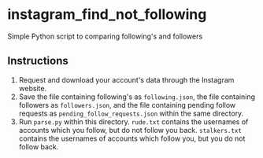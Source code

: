 # instagram_find_not_following
Simple Python script to comparing following's and followers

## Instructions
1. Request and download your account's data through the Instagram website.
2. Save the file containing following's as `following.json`, the file containing followers as `followers.json`, and the file containing pending follow requests as `pending_follow_requests.json` within the same directory.
3. Run `parse.py` within this directory. `rude.txt` contains the usernames of accounts which you follow, but do not follow you back. `stalkers.txt` contains the usernames of accounts which follow you, but you do not follow back.

